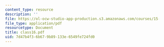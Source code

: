 ```yaml
---
content_type: resource
description: ''
file: https://ol-ocw-studio-app-production.s3.amazonaws.com/courses/15-535-business-analysis-using-financial-statements-spring-2003/7d47b4f36b679b89133e6549fe724fd0_class16.pdf
file_type: application/pdf
resourcetype: Document
title: class16.pdf
uid: 7d47b4f3-6b67-9b89-133e-6549fe724fd0
---
```


